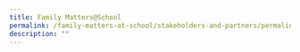 ```yaml
---
title: Family Matters@School
permalink: /family-matters-at-school/stakeholders-and-partners/permalink
description: ""
---
```

